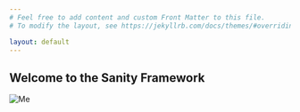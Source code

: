 ```yaml
---
# Feel free to add content and custom Front Matter to this file.
# To modify the layout, see https://jekyllrb.com/docs/themes/#overriding-theme-defaults

layout: default
---
```

## Welcome to the Sanity Framework

![Me](https://pbs.twimg.com/profile_images/1758299335639343105/OW6LdlZ9_400x400.jpg)
